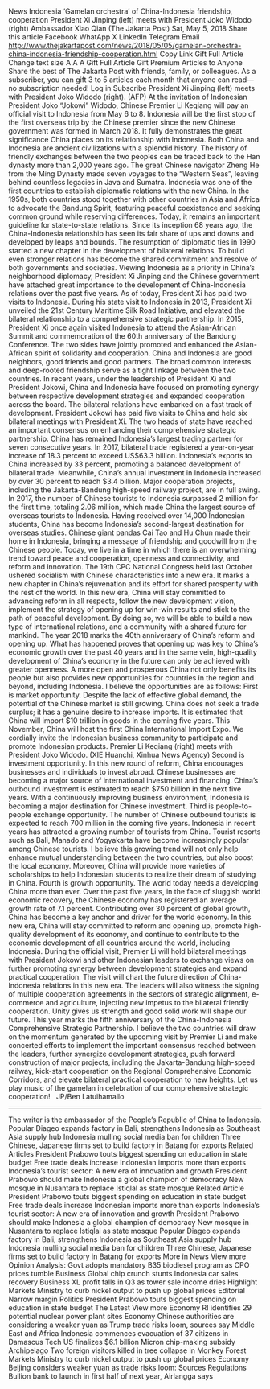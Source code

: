 # 

News
Indonesia
‘Gamelan orchestra’ of China-Indonesia friendship, cooperation
President Xi Jinping (left) meets with President Joko Widodo (right)
Ambassador Xiao Qian
(The Jakarta Post)
Sat, May 5, 2018
Share this article
Facebook
WhatApp
X
LinkedIn
Telegram
Email
http://www.thejakartapost.com/news/2018/05/05/gamelan-orchestra-china-indonesia-friendship-cooperation.html
Copy Link
Gift Full Article
Change text size
A
A
A
Gift Full Article
Gift Premium Articles
to Anyone
Share the best of The Jakarta Post with friends, family, or colleagues. As a subscriber, you can gift 3 to 5 articles each month that anyone can read—no subscription needed!
Log in
Subscribe
President Xi Jinping (left) meets with President Joko Widodo (right). (AFP)
At the invitation of Indonesian President Joko “Jokowi” Widodo, Chinese Premier Li Keqiang will pay an official visit to Indonesia from May 6 to 8. Indonesia will be the first stop of the first overseas trip by the Chinese premier since the new Chinese government was formed in March 2018. It fully demonstrates the great significance China places on its relationship with Indonesia.
Both China and Indonesia are ancient civilizations with a splendid history. The history of friendly exchanges between the two peoples can be traced back to the Han dynasty more than 2,000 years ago.
The great Chinese navigator Zheng He from the Ming Dynasty made seven voyages to the “Western Seas”, leaving behind countless legacies in Java and Sumatra. Indonesia was one of the first countries to establish diplomatic relations with the new China.
In the 1950s, both countries stood together with other countries in Asia and Africa to advocate the Bandung Spirit, featuring peaceful coexistence and seeking common ground while reserving differences. Today, it remains an important guideline for state-to-state relations. Since its inception 68 years ago, the China-Indonesia relationship has seen its fair share of ups and downs and developed by leaps and bounds. The resumption of diplomatic ties in 1990 started a new chapter in the development of bilateral relations. To build even stronger relations has become the shared commitment and resolve of both governments and societies.
Viewing Indonesia as a priority in China’s neighborhood diplomacy, President Xi Jinping and the Chinese government have attached great importance to the development of China-Indonesia relations over the past five years. As of today, President Xi has paid two visits to Indonesia. During his state visit to Indonesia in 2013, President Xi unveiled the 21st Century Maritime Silk Road Initiative, and elevated the bilateral relationship to a comprehensive strategic partnership. In 2015, President Xi once again visited Indonesia to attend the Asian-African Summit and commemoration of the 60th anniversary of the Bandung Conference. The two sides have jointly promoted and enhanced the Asian-African spirit of solidarity and cooperation.
China and Indonesia are good neighbors, good friends and good partners. The broad common interests and deep-rooted friendship serve as a tight linkage between the two countries. In recent years, under the leadership of President Xi and President Jokowi, China and Indonesia have focused on promoting synergy between respective development strategies and expanded cooperation across the board. The bilateral relations have embarked on a fast track of development. President Jokowi has paid five visits to China and held six bilateral meetings with President Xi. The two heads of state have reached an important consensus on enhancing their comprehensive strategic partnership. China has remained Indonesia’s largest trading partner for seven consecutive years. In 2017, bilateral trade registered a year-on-year increase of 18.3 percent to exceed US$63.3 billion. Indonesia’s exports to China increased by 33 percent, promoting a balanced development of bilateral trade. Meanwhile, China’s annual investment in Indonesia increased by over 30 percent to reach $3.4 billion. Major cooperation projects, including the Jakarta-Bandung high-speed railway project, are in full swing. In 2017, the number of Chinese tourists to Indonesia surpassed 2 million for the first time, totaling 2.06 million, which made China the largest source of overseas tourists to Indonesia. Having received over 14,000 Indonesian students, China has become Indonesia’s second-largest destination for overseas studies. Chinese giant pandas Cai Tao and Hu Chun made their home in Indonesia, bringing a message of friendship and goodwill from the Chinese people.
Today, we live in a time in which there is an overwhelming trend toward peace and cooperation, openness and connectivity, and reform and innovation. The 19th CPC National Congress held last October ushered socialism with Chinese characteristics into a new era. It marks a new chapter in China’s rejuvenation and its effort for shared prosperity with the rest of the world. In this new era, China will stay committed to advancing reform in all respects, follow the new development vision, implement the strategy of opening up for win-win results and stick to the path of peaceful development. By doing so, we will be able to build a new type of international relations, and a community with a shared future for mankind.
The year 2018 marks the 40th anniversary of China’s reform and opening up. What has happened proves that opening up was key to China’s economic growth over the past 40 years and in the same vein, high-quality development of China’s economy in the future can only be achieved with greater openness. A more open and prosperous China not only benefits its people but also provides new opportunities for countries in the region and beyond, including Indonesia. I believe the opportunities are as follows:
First is market opportunity. Despite the lack of effective global demand, the potential of the Chinese market is still growing. China does not seek a trade surplus; it has a genuine desire to increase imports. It is estimated that China will import $10 trillion in goods in the coming five years. This November, China will host the first China International Import Expo. We cordially invite the Indonesian business community to participate and promote Indonesian products.
Premier Li Keqiang (right) meets with President Joko Widodo. (XIE Huanchi, Xinhua News Agency)
Second is investment opportunity. In this new round of reform, China encourages businesses and individuals to invest abroad. Chinese businesses are becoming a major source of international investment and financing. China’s outbound investment is estimated to reach $750 billion in the next five years. With a continuously improving business environment, Indonesia is becoming a major destination for Chinese investment.
Third is people-to-people exchange opportunity. The number of Chinese outbound tourists is expected to reach 700 million in the coming five years. Indonesia in recent years has attracted a growing number of tourists from China. Tourist resorts such as Bali, Manado and Yogyakarta have become increasingly popular among Chinese tourists. I believe this growing trend will not only help enhance mutual understanding between the two countries, but also boost the local economy. Moreover, China will provide more varieties of scholarships to help Indonesian students to realize their dream of studying in China.
Fourth is growth opportunity. The world today needs a developing China more than ever. Over the past five years, in the face of sluggish world economic recovery, the Chinese economy has registered an average growth rate of 7.1 percent. Contributing over 30 percent of global growth, China has become a key anchor and driver for the world economy. In this new era, China will stay committed to reform and opening up, promote high-quality development of its economy, and continue to contribute to the economic development of all countries around the world, including Indonesia.
During the official visit, Premier Li will hold bilateral meetings with President Jokowi and other Indonesian leaders to exchange views on further promoting synergy between development strategies and expand practical cooperation. The visit will chart the future direction of China-Indonesia relations in this new era. The leaders will also witness the signing of multiple cooperation agreements in the sectors of strategic alignment, e-commerce and agriculture, injecting new impetus to the bilateral friendly cooperation.
Unity gives us strength and good solid work will shape our future. This year marks the fifth anniversary of the China-Indonesia Comprehensive Strategic Partnership. I believe the two countries will draw on the momentum generated by the upcoming visit by Premier Li and make concerted efforts to implement the important consensus reached between the leaders, further synergize development strategies, push forward construction of major projects, including the Jakarta-Bandung high-speed railway, kick-start cooperation on the Regional Comprehensive Economic Corridors, and elevate bilateral practical cooperation to new heights. Let us play music of the gamelan in celebration of our comprehensive strategic cooperation!
&nbsp;
JP/Ben Latuihamallo
___________________________
The writer is the ambassador of the People’s Republic of China to Indonesia.
Popular
Diageo expands factory in Bali, strengthens Indonesia as Southeast Asia supply hub
Indonesia mulling social media ban for children
Three Chinese, Japanese firms set to build factory in Batang for exports
Related Articles
President Prabowo touts biggest spending on education in state budget
Free trade deals increase Indonesian imports more than exports
Indonesia’s tourist sector: A new era of innovation and growth
President Prabowo should make Indonesia a global champion of democracy
New mosque in Nusantara to replace Istiqlal as state mosque
Related Article
President Prabowo touts biggest spending on education in state budget
Free trade deals increase Indonesian imports more than exports
Indonesia’s tourist sector: A new era of innovation and growth
President Prabowo should make Indonesia a global champion of democracy
New mosque in Nusantara to replace Istiqlal as state mosque
Popular
Diageo expands factory in Bali, strengthens Indonesia as Southeast Asia supply hub
Indonesia mulling social media ban for children
Three Chinese, Japanese firms set to build factory in Batang for exports
More in News
View more
Opinion
Analysis: Govt adopts mandatory B35 biodiesel program as CPO prices tumble
Business
Global chip crunch stunts Indonesia car sales recovery
Business
XL profit falls in Q3 as tower sale income dries
Highlight
Markets
Ministry to curb nickel output to push up global prices
Editorial
Narrow margin
Politics
President Prabowo touts biggest spending on education in state budget
The Latest
View more
Economy
RI identifies 29 potential nuclear power plant sites
Economy
Chinese authorities are considering a weaker yuan as Trump trade risks loom, sources say
Middle East and Africa
Indonesia commences evacuation of 37 citizens in Damascus
Tech
US finalizes $6.1 billion Micron chip-making subsidy
Archipelago
Two foreign visitors killed in tree collapse in Monkey Forest
Markets
Ministry to curb nickel output to push up global prices
Economy
Beijing considers weaker yuan as trade risks loom: Sources
Regulations
Bullion bank to launch in first half of next year, Airlangga says